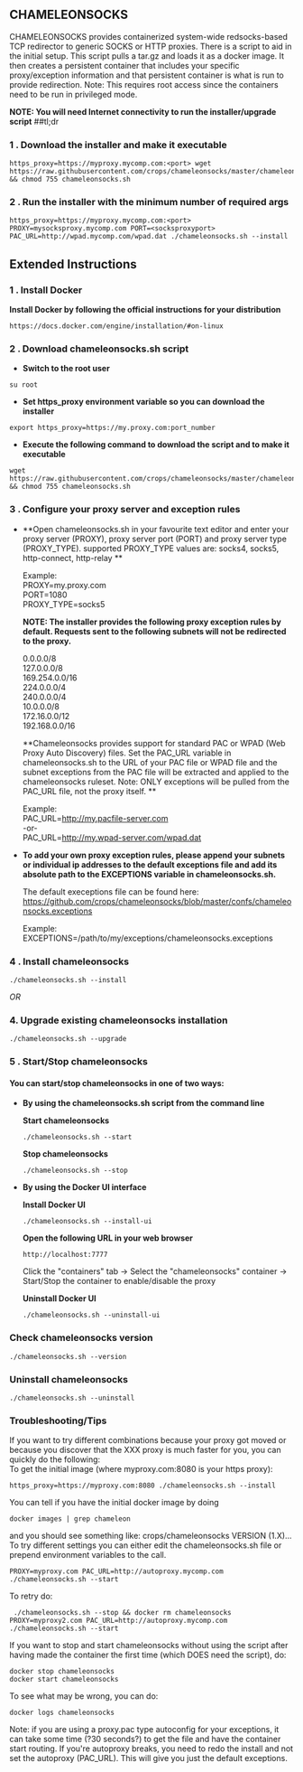 ## CHAMELEONSOCKS

CHAMELEONSOCKS provides containerized system-wide redsocks-based TCP redirector to generic SOCKS or HTTP proxies.  There is a script to aid in the initial setup.  This script pulls a tar.gz and loads it as a docker image. It then creates a persistent container that includes your specific proxy/exception information and that persistent container is what is run to provide redirection. Note: This requires root access since the containers need to be run in privileged mode.

**NOTE: You will need Internet connectivity to run the installer/upgrade script**
##tl;dr

### 1 . Download the installer and make it executable

```
https_proxy=https://myproxy.mycomp.com:<port> wget https://raw.githubusercontent.com/crops/chameleonsocks/master/chameleonsocks.sh && chmod 755 chameleonsocks.sh
```
### 2 . Run the installer with the minimum number of required args

```
https_proxy=https://myproxy.mycomp.com:<port> PROXY=mysocksproxy.mycomp.com PORT=<socksproxyport> PAC_URL=http://wpad.mycomp.com/wpad.dat ./chameleonsocks.sh --install
```


## Extended Instructions
###  1 . Install Docker

**Install Docker by following the official instructions for your distribution**

```
https://docs.docker.com/engine/installation/#on-linux
```

###  2 . Download chameleonsocks.sh script

* **Switch to the root user**

```
su root
```

* **Set https_proxy environment variable so you can download the installer**

```
export https_proxy=https://my.proxy.com:port_number
```


* **Execute the following command to download the script and to make it executable**

```
wget https://raw.githubusercontent.com/crops/chameleonsocks/master/chameleonsocks.sh && chmod 755 chameleonsocks.sh
```

###  3 . Configure your proxy server and exception rules

* **Open chameleonsocks.sh in your favourite text editor and enter your proxy server (PROXY), proxy server port (PORT) and proxy server type (PROXY_TYPE). supported PROXY_TYPE values are: socks4, socks5, http-connect, http-relay **

  Example:<br>
  PROXY=my.proxy.com<br>
  PORT=1080<br>
  PROXY_TYPE=socks5

  **NOTE: The installer provides the following proxy exception rules by default. Requests sent to the following subnets will not
  be redirected to the proxy.**

  0.0.0.0/8<br>
  127.0.0.0/8<br>
  169.254.0.0/16<br>
  224.0.0.0/4<br>
  240.0.0.0/4<br>
  10.0.0.0/8<br>
  172.16.0.0/12<br>
  192.168.0.0/16<br>

  **Chameleonsocks provides support for standard PAC or WPAD (Web Proxy Auto Discovery) files. Set the PAC_URL variable in chameleonsocks.sh to the URL of your PAC file or WPAD file and the subnet exceptions from the PAC file will be extracted and applied to the chameleonsocks ruleset.  Note: ONLY exceptions will be pulled from the PAC_URL file, not the proxy itself. **

  Example:<br>
  PAC_URL=http://my.pacfile-server.com<br>
-or-<br>
  PAC_URL=http://my.wpad-server.com/wpad.dat<br>

* **To add your own proxy exception rules, please append your subnets or individual ip addresses to the default exceptions file
and add its absolute path to the EXCEPTIONS variable in chameleonsocks.sh.**

  The default execeptions file can be found here:
  https://github.com/crops/chameleonsocks/blob/master/confs/chameleonsocks.exceptions

  Example:<br>
  EXCEPTIONS=/path/to/my/exceptions/chameleonsocks.exceptions

###  4 . Install chameleonsocks
```
./chameleonsocks.sh --install
```

*OR*

###  4. Upgrade existing chameleonsocks installation  ##

```
./chameleonsocks.sh --upgrade
```

### 5 . **Start/Stop chameleonsocks**

#### **You can start/stop chameleonsocks in one of two ways:**

* **By using the chameleonsocks.sh script from the command line**

  **Start chameleonsocks**
  ```
  ./chameleonsocks.sh --start
  ```

  **Stop chameleonsocks**
  ```
  ./chameleonsocks.sh --stop
  ```

* **By using the Docker UI interface**

  **Install Docker UI**
  ```
  ./chameleonsocks.sh --install-ui
  ```

  **Open the following URL in your web browser**

  ```
  http://localhost:7777
  ```

  Click the "containers" tab -> Select the "chameleonsocks" container -> Start/Stop the container to enable/disable the proxy

  **Uninstall Docker UI**

  ```
  ./chameleonsocks.sh --uninstall-ui
  ```

### **Check chameleonsocks version**

```
./chameleonsocks.sh --version
```

### **Uninstall chameleonsocks**
```
./chameleonsocks.sh --uninstall
```
### **Troubleshooting/Tips**
If you want to try different combinations because your proxy got moved
or because you discover that the XXX proxy is much faster for you,
you can quickly do the following:<br>
To get the initial image (where myproxy.com:8080 is your https proxy):<br>
```
https_proxy=https://myproxy.com:8080 ./chameleonsocks.sh --install
```
You can tell if you have the initial docker image by doing
```
docker images | grep chameleon
```
and you should see something like: crops/chameleonsocks  VERSION (1.X)...<br>
To try different settings you can either edit the chameleonsocks.sh file or prepend environment variables to the call.
```
PROXY=myproxy.com PAC_URL=http://autoproxy.mycomp.com ./chameleonsocks.sh --start
```
To retry do:
```
 ./chameleonsocks.sh --stop && docker rm chameleonsocks
PROXY=myproxy2.com PAC_URL=http://autoproxy.mycomp.com ./chameleonsocks.sh --start
```
If you want to stop and start chameleonsocks without using the script after having made the container
the first time (which DOES need the script), do:
```
docker stop chameleonsocks
docker start chameleonsocks
```
To see what may be wrong, you can do:
```
docker logs chameleonsocks
```
Note: if you are using a proxy.pac type autoconfig for your exceptions, it can take some time
(?30 seconds?) to get the file and have the container start routing.  If you're autoproxy breaks,
you need to redo the install and not set the autoproxy (PAC_URL).  This will give you just the
default exceptions.
